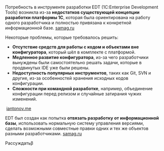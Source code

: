 Потребность в инструменте разработки EDT (1C:Enterprise Development Tools) возникла из-за **недостатков существующей концепции разработки платформы 1С**, которая была ориентирована на работу одного разработчика и полностью привязана к конкретной информационной базе. [samag.ru](https://samag.ru/archive/article/3612)

Некоторые проблемы, которые требовалось решить:

- **Отсутствие средств для работы с кодом и объектами вне конфигуратора**, который шёл в комплекте с платформой.
- **Медленное развитие конфигуратора**, из-за чего разработчики вынуждены были самостоятельно решать задачи, которые в продвинутых IDE уже были решены.
- **Недоступность популярных инструментов**, таких как Git, SVN и другие, из-за особенностей хранения исходных кодов конфигурации.
- **Сложности при командной разработке**, например, объединение конфигурации перед релизом и случайные затирания чужих изменений.

 [iantonov.me](http://iantonov.me/page/obzor-1centerprise-development-tools-professionalnaja-ide-dlja-1s-razrabotchika)

EDT был создан как попытка **отвязать разработку от информационной базы**, использовать нормальную систему управления версиями, сделать возможными совместные правки одних и тех же объектов разными разработчиками. [samag.ru](https://samag.ru/archive/article/3612)

Рассуждатьβ